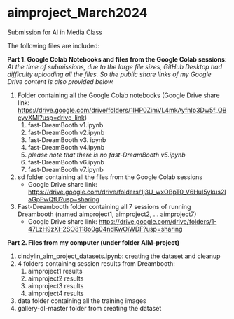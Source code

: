 # aimproject_March2024
Submission for AI in Media Class

The following files are included:

**Part 1. Google Colab Notebooks and files from the Google Colab sessions:**
_At the time of submissions, due to the large file sizes, GitHub Desktop had difficulty uploading all the files. So the public share links of my Google Drive content is also provided below._
1. Folder containing all the Google Colab notebooks (Google Drive share link: https://drive.google.com/drive/folders/1IHP0ZimVL4mkAyfnIp3Dw5f_QBeyvXMl?usp=drive_link)
   1. fast-DreamBooth v1.ipynb
   2. fast-DreamBooth v2.ipynb
   3. fast-DreamBooth v3. ipynb
   4. fast-DreamBooth v4.ipynb
   5. _please note that there is no fast-DreamBooth v5.ipynb_
   6. fast-DreamBooth v6.ipynb
   7. fast-DreamBooth v7.ipynb
2. sd folder containing all the files from the Google Colab sessions
   - Google Drive share link: https://drive.google.com/drive/folders/1j3U_wxOBpT0_V6HuI5ykus2laGpFwQtU?usp=sharing
3. Fast-Dreambooth folder containing all 7 sessions of running Dreambooth (named aimproject1, aimproject2, ... aimproject7)
   - Google Drive share link: https://drive.google.com/drive/folders/1-47LzH9zXI-2SO8118o0g04ndKwOiWDF?usp=sharing

**Part 2. Files from my computer (under folder AIM-project)**
1. cindylin_aim_project_datasets.ipynb: creating the dataset and cleanup
2. 4 folders containing session results from Dreambooth:
   1. aimproject1 results
   2. aimproject2 results
   3. aimproject3 results
   4. aimproject4 results
3. data folder containing all the training images
4. gallery-dl-master folder from creating the dataset
